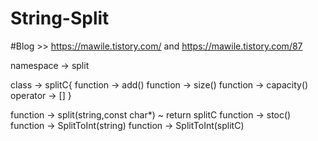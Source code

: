 # String-Split

#Blog >> https://mawile.tistory.com/ and https://mawile.tistory.com/87

namespace -> split

class -> splitC{
function -> add()
function -> size()
function -> capacity()
operator -> []
}

function -> split(string,const char*) ~ return splitC
function -> stoc()
function -> SplitToInt(string)
function -> SplitToInt(splitC)
